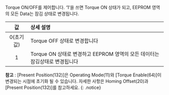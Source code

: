 Torque ON/OFF를 제어합니다. ‘1’을 쓰면 Torque ON 상태가 되고, EEPROM 영역의 모든 Data는 잠김 상태로 변경됩니다.

| 값 | 상세 설명    |
| :-------------: | :------------- |
|0(초기값)|Torque OFF 상태로 변경합니다|
|1|Torque ON 상태로 변경하고 EEPROM 영역의 모든 데이터는 잠김상태로 변경됩니다|

**참고** : [Present Position(132)]은 Operating Mode(11)와 [Torque Enable(64)]이 변경되는 시점에 초기화 될 수 있습니다. 자세한 사항은 Homing Offset(20)과 [Present Position(132)]를 참고하세요.
{: .notice}
